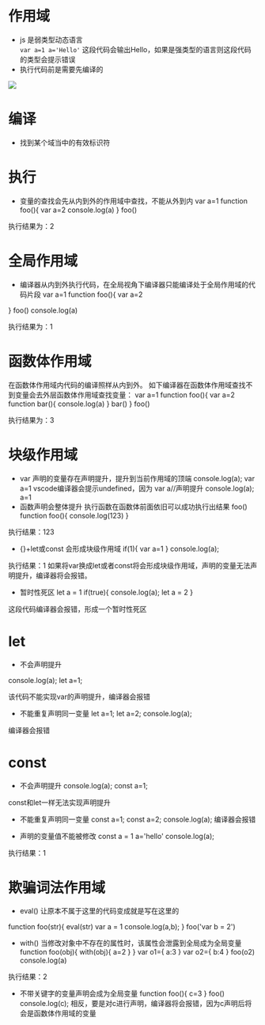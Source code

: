 # 作用域  
  - js 是弱类型动态语言   
    `var a=1
    a='Hello'`
   这段代码会输出Hello，如果是强类型的语言则这段代码的类型会提示错误
  - 执行代码前是需要先编译的
   <img src="https://p9-juejin.byteimg.com/tos-cn-i-k3u1fbpfcp/98573960c1f54a629170caae5659c954~tplv-k3u1fbpfcp-jj-mark:0:0:0:0:q75.image#?w=1194&h=468&s=83741&e=png&b=ffffff" >

# 编译
  - 找到某个域当中的有效标识符


# 执行
  - 变量的查找会先从内到外的作用域中查找，不能从外到内
  var a=1
  function foo(){
    var a=2
    console.log(a)
  }
   foo()

执行结果为：2



# 全局作用域
- 编译器从内到外执行代码，在全局视角下编译器只能编译处于全局作用域的代码片段
var a=1
function foo(){
   var a=2
    
}
foo()
console.log(a)

执行结果为：1

 
# 函数体作用域
在函数体作用域内代码的编译照样从内到外。
如下编译器在函数体作用域查找不到变量会去外层函数体作用域查找变量：
var a=1
function foo(){
   var a=2
    function bar(){
        console.log(a)
    }
    bar()
}
foo()

执行结果为：3


# 块级作用域
  - var 声明的变量存在声明提升，提升到当前作用域的顶端
  console.log(a);
  var a=1
  vscode编译器会提示undefined，因为
  var a//声明提升
  console.log(a);
  a=1
  - 函数声明会整体提升
  执行函数在函数体前面依旧可以成功执行出结果
foo()
function foo(){
    console.log(123)
}

执行结果：123
  - {}+let或const 会形成块级作用域
  if(1){
    var a=1
}
console.log(a);

执行结果：1
如果将var换成let或者const将会形成块级作用域，声明的变量无法声明提升，编译器将会报错。

- 暂时性死区
 let a = 1
 if(true){
  console.log(a);
  let a = 2
 }

 这段代码编译器会报错，形成一个暂时性死区



# let
 - 不会声明提升

console.log(a);
 let a=1;

 该代码不能实现var的声明提升，编译器会报错

 - 不能重复声明同一变量
 let a=1;
let a=2;
console.log(a);

编译器会报错


 # const
  - 不会声明提升
  console.log(a);
  const a=1;

  const和let一样无法实现声明提升

  - 不能重复声明同一变量
  const a=1;
  const a=2;
  console.log(a);
  编译器会报错

  - 声明的变量值不能被修改
  const a = 1
  a='hello'
  console.log(a);

  执行结果：1



# 欺骗词法作用域
  - eval() 让原本不属于这里的代码变成就是写在这里的

  function foo(str){
    eval(str)
    var a = 1
    console.log(a,b);
}
foo('var b = 2')


  - with() 当修改对象中不存在的属性时，该属性会泄露到全局成为全局变量
function foo(obj){
    with(obj){
        a=2
    }
}
var o1={
    a:3
}
var o2={
    b:4
}
foo(o2)
console.log(a)

执行结果：2

  - 不带关键字的变量声明会成为全局变量
  function foo(){
     c=3
}
foo()
console.log(c);
 相反，要是对c进行声明，编译器将会报错，因为c声明后将会是函数体作用域的变量